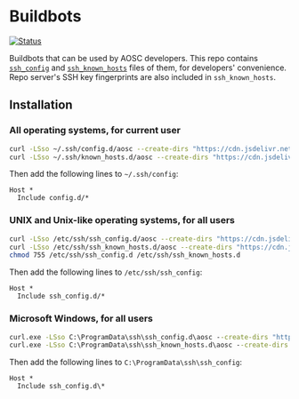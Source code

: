 # Buildbots

[![Status](https://github.com/AOSC-Dev/Buildbots/actions/workflows/status.yml/badge.svg)](https://github.com/AOSC-Dev/Buildbots/actions/workflows/status.yml)

Buildbots that can be used by AOSC developers. This repo contains [`ssh_config`](https://man.openbsd.org/ssh_config) and [`ssh_known_hosts`](https://man.openbsd.org/sshd.8#SSH_KNOWN_HOSTS_FILE_FORMAT) files of them, for developers' convenience. Repo server's SSH key fingerprints are also included in `ssh_known_hosts`.

## Installation

### All operating systems, for current user

```bash
curl -LSso ~/.ssh/config.d/aosc --create-dirs "https://cdn.jsdelivr.net/gh/AOSC-Dev/Buildbots/ssh_config"
curl -LSso ~/.ssh/known_hosts.d/aosc --create-dirs "https://cdn.jsdelivr.net/gh/AOSC-Dev/Buildbots/ssh_known_hosts"
```

Then add the following lines to `~/.ssh/config`:

```properties
Host *
  Include config.d/*
```

### UNIX and Unix-like operating systems, for all users

```bash
curl -LSso /etc/ssh/ssh_config.d/aosc --create-dirs "https://cdn.jsdelivr.net/gh/AOSC-Dev/Buildbots/ssh_config"
curl -LSso /etc/ssh/ssh_known_hosts.d/aosc --create-dirs "https://cdn.jsdelivr.net/gh/AOSC-Dev/Buildbots/ssh_known_hosts"
chmod 755 /etc/ssh/ssh_config.d /etc/ssh/ssh_known_hosts.d
```

Then add the following lines to `/etc/ssh/ssh_config`:

```properties
Host *
  Include ssh_config.d/*
```

### Microsoft Windows, for all users

```cmd
curl.exe -LSso C:\ProgramData\ssh\ssh_config.d\aosc --create-dirs "https://cdn.jsdelivr.net/gh/AOSC-Dev/Buildbots/ssh_config"
curl.exe -LSso C:\ProgramData\ssh\ssh_known_hosts.d\aosc --create-dirs "https://cdn.jsdelivr.net/gh/AOSC-Dev/Buildbots/ssh_known_hosts"
```

Then add the following lines to `C:\ProgramData\ssh\ssh_config`:

```properties
Host *
  Include ssh_config.d\*
```
